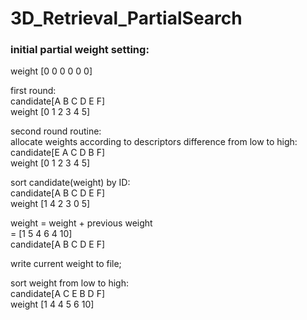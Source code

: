 # 3D_Retrieval_PartialSearch

### initial partial weight setting:
weight   [0 0 0 0 0 0]  

first round:  
candidate[A B C D E F]  
weight   [0 1 2 3 4 5]  

second round routine:  
allocate weights according to descriptors difference from low to high:  
candidate[E A C D B F]  
weight   [0 1 2 3 4 5]  

sort candidate(weight) by ID:  
candidate[A B C D E F]  
weight   [1 4 2 3 0 5]  

weight = weight + previous weight  
       = [1 5 4 6 4 10]  
candidate[A B C D E F]  

write current weight to file;  

sort weight from low to high:  
candidate[A C E B D F]  
weight   [1 4 4 5 6 10]  
